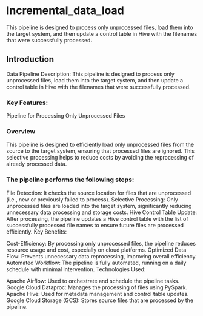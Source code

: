 # Incremental_data_load
This pipeline is designed to process only unprocessed files, load them into the target system, and then update a control table in Hive with the filenames that were successfully processed.

## Introduction
Data Pipeline Description:
This pipeline is designed to process only unprocessed files, load them into the target system, and then update a control table in Hive with the filenames that were successfully processed.

### Key Features:
Pipeline for Processing Only Unprocessed Files

### Overview
This pipeline is designed to efficiently load only unprocessed files from the source to the target system, ensuring that processed files are ignored. This selective processing helps to reduce costs by avoiding the reprocessing of already processed data.

### The pipeline performs the following steps:

File Detection: It checks the source location for files that are unprocessed (i.e., new or previously failed to process).
Selective Processing: Only unprocessed files are loaded into the target system, significantly reducing unnecessary data processing and storage costs.
Hive Control Table Update: After processing, the pipeline updates a Hive control table with the list of successfully processed file names to ensure future files are processed efficiently.
Key Benefits:

Cost-Efficiency: By processing only unprocessed files, the pipeline reduces resource usage and cost, especially on cloud platforms.
Optimized Data Flow: Prevents unnecessary data reprocessing, improving overall efficiency.
Automated Workflow: The pipeline is fully automated, running on a daily schedule with minimal intervention.
Technologies Used:

Apache Airflow: Used to orchestrate and schedule the pipeline tasks.
Google Cloud Dataproc: Manages the processing of files using PySpark.
Apache Hive: Used for metadata management and control table updates.
Google Cloud Storage (GCS): Stores source files that are processed by the pipeline.


